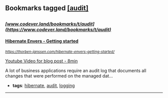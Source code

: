 ## Bookmarks tagged [[audit]](https://www.codever.land/search?q=[audit])

_<sup><sup>[www.codever.land/bookmarks/t/audit](https://www.codever.land/bookmarks/t/audit)</sup></sup>_
---
#### [Hibernate Envers - Getting started](https://thorben-janssen.com/hibernate-envers-getting-started/)
_<sup>https://thorben-janssen.com/hibernate-envers-getting-started/</sup>_

[Youtube Video for blog post - 8min](https://www.youtube.com/watch?v=aPGLwjCHWvI)

A lot of business applications require an audit log that documents all changes that were performed on the managed dat...
* **tags**: [hibernate](../tagged/hibernate.md), [audit](../tagged/audit.md), [logging](../tagged/logging.md)
---

